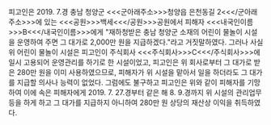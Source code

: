 피고인은 2019. 7.경 충남 청양군 <<<군아래주소>>>청양읍 은천동길 2<<</군아래주소>>>에 있는 <<<공원>>>백세<<</공원>>>공원에서 피해자 <<<내국인이름>>>B<<</내국인이름>>>에게 "재하청받은 충남 청양군 소재의 어린이 물놀이 시설을 운영하여 주면 그 대가로 2,000만 원을 지급하겠다."라고 거짓말하였다.
그러나 사실 위 어린이 물놀이 시설은 피고인이 주식회사 <<<주식회사>>>C<<</주식회사>>>에 일시 고용되어 운영관리를 하기로 한 시설이었고, 피고인은 위 회사로부터 그 대가로 받은 280만 원을 이미 사용하였으므로, 피해자가 위 시설을 맡아서 일을 하더라도 그 대가를 지급할 의사나 능력이 없었다.
그럼에도 불구하고 피고인은 위와 같이 피해자를 기망하여 이에 속은 피해자에게 2019. 7. 27.경부터 같은 해 8. 9.경까지 위 시설의 관리업무 등을 하게 하고 그 대가를 지급하지 아니하여 280만 원 상당의 재산상 이익을 취득하였다.
